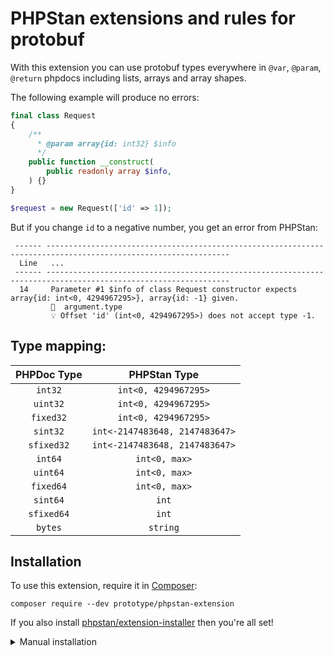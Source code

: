 # PHPStan extensions and rules for protobuf

With this extension you can use protobuf types everywhere in `@var`, `@param`, `@return` phpdocs including lists, arrays and array shapes.

The following example will produce no errors:

```php
final class Request
{
    /**
      * @param array{id: int32} $info
      */
    public function __construct(
        public readonly array $info,
    ) {}
}

$request = new Request(['id' => 1]);
```

But if you change `id` to a negative number, you get an error from PHPStan:
```shell
 ------ --------------------------------------------------------------------------------------------------------------- 
  Line   ...                                                                                               
 ------ --------------------------------------------------------------------------------------------------------------- 
  14     Parameter #1 $info of class Request constructor expects array{id: int<0, 4294967295>}, array{id: -1} given.  
         🪪  argument.type                                                                                              
         💡 Offset 'id' (int<0, 4294967295>) does not accept type -1. 
```

## Type mapping:
| PHPDoc Type |          PHPStan Type          |
|:-----------:|:------------------------------:|
|   `int32`   |      `int<0, 4294967295>`      |
|  `uint32`   |      `int<0, 4294967295>`      |
|  `fixed32`  |      `int<0, 4294967295>`      |
|  `sint32`   | `int<-2147483648, 2147483647>` |
| `sfixed32`  | `int<-2147483648, 2147483647>` |
|   `int64`   |         `int<0, max>`          |
|  `uint64`   |         `int<0, max>`          |
|  `fixed64`  |         `int<0, max>`          |
|  `sint64`   |             `int`              |
| `sfixed64`  |             `int`              |
|   `bytes`   |            `string`            |

## Installation

To use this extension, require it in [Composer](https://getcomposer.org/):

```
composer require --dev prototype/phpstan-extension
```

If you also install [phpstan/extension-installer](https://github.com/phpstan/extension-installer) then you're all set!

<details>
  <summary>Manual installation</summary>

If you don't want to use `phpstan/extension-installer`, include extension.neon in your project's PHPStan config:

```
includes:
    - vendor/prototype/phpstan-extension/extension.neon
```
</details>